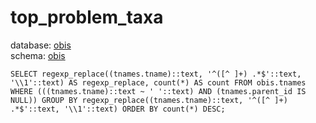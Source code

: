 # top_problem_taxa
database: [obis](../)  
schema: [obis](obis)  

    SELECT regexp_replace((tnames.tname)::text, '^([^ ]+) .*$'::text, '\\1'::text) AS regexp_replace, count(*) AS count FROM obis.tnames WHERE (((tnames.tname)::text ~ ' '::text) AND (tnames.parent_id IS NULL)) GROUP BY regexp_replace((tnames.tname)::text, '^([^ ]+) .*$'::text, '\\1'::text) ORDER BY count(*) DESC;